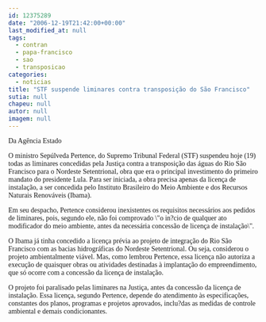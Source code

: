 ```yaml
---
id: 12375289
date: "2006-12-19T21:42:00+00:00"
last_modified_at: null
tags:
  - contran
  - papa-francisco
  - sao
  - transposicao
categories:
  - noticias
title: "STF suspende liminares contra transposição do São Francisco"
sutia: null
chapeu: null
autor: null
imagem: null
---
```

<p><P><FONT face=Verdana>Da Agência Estado</FONT></P></p>
<p><P><FONT face=Verdana>O ministro Sepúlveda Pertence, do Supremo Tribunal Federal (STF) suspendeu hoje (19) todas as liminares concedidas pela Justiça contra a transposição das águas do Rio São Francisco para o Nordeste Setentrional, obra que era o principal investimento do primeiro mandato do presidente Lula. Para ser iniciada, a obra precisa apenas da licença de instalação, a ser concedida pelo Instituto Brasileiro do Meio Ambiente e dos Recursos Naturais Renováveis (Ibama).</FONT></P></p>
<p><P><FONT face=Verdana>Em seu despacho, Pertence considerou inexistentes os requisitos necessários aos pedidos de liminares, pois, segundo ele, não foi comprovado \"o in?cio de qualquer ato modificador do meio ambiente, antes da necessária concessão de licença de instalação\".</FONT></P></p>
<p><P><FONT face=Verdana>O Ibama já tinha concedido a licença prévia ao projeto de integração do Rio São Francisco com as bacias hidrográficas do Nordeste Setentrional. Ou seja, considerou o projeto ambientalmente viável. Mas, como lembrou Pertence, essa licença não autoriza a execução de quaisquer obras ou atividades destinadas à implantação do empreendimento, que só ocorre com a concessão da licença de instalação.</FONT></P></p>
<p><P><FONT face=Verdana>O projeto foi paralisado pelas liminares na Justiça, antes da concessão da licença de instalação. Essa licença, segundo Pertence, depende do atendimento às especificações, constantes dos planos, programas e projetos aprovados, inclu?das as medidas de controle ambiental e demais condicionantes.<BR></FONT></P> </p>
